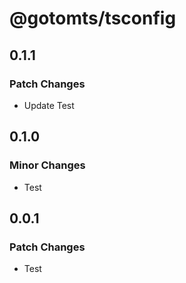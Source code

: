 # @gotomts/tsconfig

## 0.1.1

### Patch Changes

- Update Test

## 0.1.0

### Minor Changes

- Test

## 0.0.1

### Patch Changes

- Test
